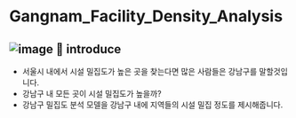 # Gangnam_Facility_Density_Analysis
![image](https://github.com/leeminjigit/Gangnam_Facility_Density_Analysis/assets/135116165/6c9d00b0-033d-46cf-b434-951b359ed0bd)
📖 introduce
-----
* 서울시 내에서 시설 밀집도가 높은 곳을 찾는다면 많은 사람들은 강남구를 말할것입니다. 
* 강남구 내 모든 곳이 시설 밀집도가 높을까?
* 강남구 밀집도 분석 모델을 강남구 내에 지역들의 시설 밀집 정도를 제시해줍니다.


